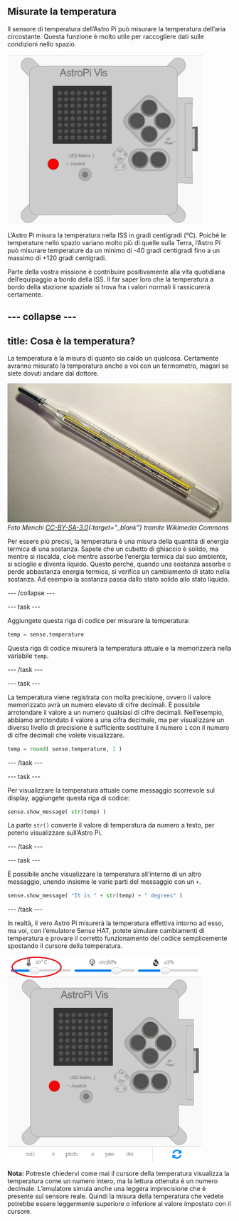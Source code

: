 ## Misurate la temperatura

Il sensore di temperatura dell’Astro Pi può misurare la temperatura dell’aria circostante. Questa funzione è molto utile per raccogliere dati sulle condizioni nello spazio.

![Messaggio sulla temperatura](images/degrees-message.gif)

L’Astro Pi misura la temperatura nella ISS in gradi centigradi (&deg;C). Poiché le temperature nello spazio variano molto più di quelle sulla Terra, l’Astro Pi può misurare temperature da un minimo di -40 gradi centigradi fino a un massimo di +120 gradi centigradi.

Parte della vostra missione è contribuire positivamente alla vita quotidiana dell’equipaggio a bordo della ISS. Il far saper loro che la temperatura a bordo della stazione spaziale si trova fra i valori normali li rassicurerà certamente.

--- collapse ---
---
title: Cosa è la temperatura?
---
La temperatura è la misura di quanto sia caldo un qualcosa. Certamente avranno misurato la temperatura anche a voi con un termometro, magari se siete dovuti andare dal dottore.

![Termometro](images/thermometer.JPG) *Foto Menchi [CC-BY-SA-3.0](http://creativecommons.org/licenses/by-sa/3.0/){:target="_blank"} tramite Wikimedia Commons*

Per essere più precisi, la temperatura è una misura della quantità di energia termica di una sostanza. Sapete che un cubetto di ghiaccio è solido, ma mentre si riscalda, cioè mentre assorbe l’energia termica dal suo ambiente, si scioglie e diventa liquido. Questo perché, quando una sostanza assorbe o perde abbastanza energia termica, si verifica un cambiamento di stato nella sostanza. Ad esempio la sostanza passa dallo stato solido allo stato liquido.

--- /collapse ---

--- task ---

Aggiungete questa riga di codice per misurare la temperatura:

```python
temp = sense.temperature
```

Questa riga di codice misurerà la temperatura attuale e la memorizzerà nella variabile `temp`.

--- /task ---

--- task ---

La temperatura viene registrata con molta precisione, ovvero il valore memorizzato avrà un numero elevato di cifre decimali. È possibile arrotondare il valore a un numero qualsiasi di cifre decimali. Nell’esempio, abbiamo arrotondato il valore a una cifra decimale, ma per visualizzare un diverso livello di precisione è sufficiente sostituire il numero `1` con il numero di cifre decimali che volete visualizzare.

```python
temp = round( sense.temperature, 1 )
```

--- /task ---

--- task ---

Per visualizzare la temperatura attuale come messaggio scorrevole sul display, aggiungete questa riga di codice:

```python
sense.show_message( str(temp) )
```

La parte `str()` converte il valore di temperatura da numero a testo, per poterlo visualizzare sull’Astro Pi.

--- /task ---

--- task ---

È possibile anche visualizzare la temperatura all’interno di un altro messaggio, unendo insieme le varie parti del messaggio con un `+`.

```python
sense.show_message( "It is " + str(temp) + " degrees" )
```

--- /task ---

In realtà, il vero Astro Pi misurerà la temperatura effettiva intorno ad esso, ma voi, con l’emulatore Sense HAT, potete simulare cambiamenti di temperatura e provare il corretto funzionamento del codice semplicemente spostando il cursore della temperatura.

![Cursore della temperatura](images/temperature-slider.png)

**Nota:** Potreste chiedervi come mai il cursore della temperatura visualizza la temperatura come un numero intero, ma la lettura ottenuta è un numero decimale. L’emulatore simula anche una leggera imprecisione che è presente sul sensore reale. Quindi la misura della temperatura che vedete potrebbe essere leggermente superiore o inferiore al valore impostato con il cursore.